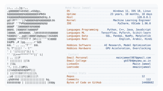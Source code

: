 <picture>
  <source srcset="https://raw.githubusercontent.com/mmazinjameel/mmazinjameel/main/dark_mode.svg?v=1758636643" media="(prefers-color-scheme: dark)">
  <img src="https://raw.githubusercontent.com/mmazinjameel/mmazinjameel/main/light_mode.svg?v=1758636643">
</picture>

